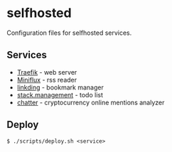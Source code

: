 # selfhosted

Configuration files for selfhosted services.

## Services

- [Traefik](https://github.com/traefik/traefik) - web server
- [Miniflux](https://miniflux.app/) - rss reader
- [linkding](https://github.com/sissbruecker/linkding) - bookmark manager
- [stack.management](https://github.com/bdeak4/stack.management) - todo list
- [chatter](https://github.com/bdeak4/chatter) - cryptocurrency online mentions analyzer

## Deploy

```
$ ./scripts/deploy.sh <service>
```
